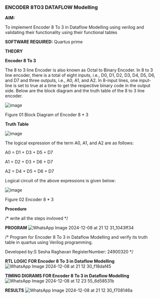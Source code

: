### ENCODER 8TO3 DATAFLOW Modelling

**AIM:**

To implement  Encoder 8 To 3 in Dataflow Modelling using verilog and validating their functionality using their functional tables

**SOFTWARE REQUIRED:** Quartus prime

**THEORY**

**Encoder 8 To 3**

The 8 to 3 line Encoder is also known as Octal to Binary Encoder. In 8 to 3 line encoder, there is a total of eight inputs, i.e., D0, D1, D2, D3, D4, D5, D6, and D7 and three outputs, i.e., A0, A1, and A2. In 8-input lines, one input-line is set to true at a time to get the respective binary code in the output side. Below are the block diagram and the truth table of the 8 to 3 line encoder.

![image](https://github.com/naavaneetha/ENCODER8TO3DATAFLOW/assets/154305477/0bc242c1-eb9e-4c47-afe5-30428470efc3)

Figure 01  Block Diagram of Encoder 8 * 3

**Truth Table**

![image](https://github.com/naavaneetha/ENCODER8TO3DATAFLOW/assets/154305477/35496b14-ae6e-4cd1-9abd-d6736b576575)

The logical expression of the term A0, A1, and A2 are as follows:

A0 = D1 + D3 + D5 + D7

A1 = D2 + D3 + D6 + D7

A2 = D4 + D5 + D6 + D7

Logical circuit of the above expressions is given below:

![image](https://github.com/naavaneetha/ENCODER8TO3DATAFLOW/assets/154305477/95acaee6-c873-4c75-89eb-ef09fb158053)

Figure 02  Encoder 8 * 3

**Procedure**

/* write all the steps invloved */

**PROGRAM**
![WhatsApp Image 2024-12-08 at 21 12 31_1043ff34](https://github.com/user-attachments/assets/b02c6197-3ed2-4f2f-90c0-ec12cb4c4f96)

/* Program for Encoder 8 To 3 in Dataflow Modelling and verify its truth table in quartus using Verilog programming. 

Developed by:S Sesha Raghavan RegisterNumber: 24900320
*/

**RTL LOGIC FOR Encoder 8 To 3 in Dataflow Modelling**
![WhatsApp Image 2024-12-08 at 21 12 30_f18daf45](https://github.com/user-attachments/assets/3d0fee39-a916-4848-8c42-2a56b9c04b6a)

**TIMING DIGRAMS FOR Encoder 8 To 3 in Dataflow Modelling**
![WhatsApp Image 2024-12-08 at 12 23 55_6d58531b](https://github.com/user-attachments/assets/3678450a-113a-4d12-a20f-2a238b114bc9)

**RESULTS**
![WhatsApp Image 2024-12-08 at 21 12 30_f708146a](https://github.com/user-attachments/assets/75f0b354-dc11-4e06-82ea-a67052216e49)




